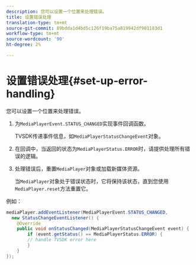 ```yaml
---
description: 您可以设置一个位置来处理错误。
title: 设置错误处理
translation-type: tm+mt
source-git-commit: 89bdda1d4bd5c126f19ba75a819942df901183d1
workflow-type: tm+mt
source-wordcount: '90'
ht-degree: 2%

---
```



# 设置错误处理{#set-up-error-handling}

您可以设置一个位置来处理错误。

1. 为`MediaPlayerEvent.STATUS_CHANGED`实现事件回调函数。

   TVSDK传递事件信息，如`MediaPlayerStatusChangeEvent`对象。
1. 在回调中，当返回的状态为`MediaPlayerStatus.ERROR`时，请提供处理所有错误的逻辑。
1. 处理错误后，重置`MediaPlayer`对象或加载新媒体资源。

   当`MediaPlayer`对象处于错误状态时，它将保持该状态，直到您使用`MediaPlayer.reset`方法重置它。

<!--<a id="example_E74BB605ED08450295B8902F1E4BB8F5"></a>-->

例如：

```java
mediaPlayer.addEventListener(MediaPlayerEvent.STATUS_CHANGED,  
  new StatusChangeEventListener() { 
    @Override 
    public void onStatusChanged(MediaPlayerStatusChangeEvent event) { 
        if (event.getStatus() == MediaPlayerStatus.ERROR) { 
        // handle TVSDK error here 
        } 
    } 
});
```
